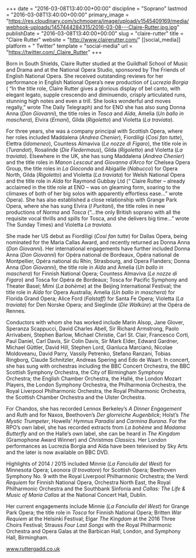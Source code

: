 +++
date = "2016-03-08T13:40:00+00:00"
discipline = "Soprano"
lastmod = "2016-03-08T13:40:00+00:00"
primary_image = "https://res.cloudinary.com/schmopera/image/upload/v1545409169/media/webhook-uploads/1457444284315/2016-03-08---Claire-Rutter.jpg.jpg"
publishDate = "2016-03-08T13:40:00+00:00"
slug = "claire-rutter"
title = "Claire Rutter"
website = "http://www.clairerutter.com/"
[[social_media]]
platform = " Twitter"
template = "social-media"
url = "https://twitter.com/_Claire_Rutter"
+++

Born in South Shields, Claire Rutter studied at the Guildhall School of Music and Drama and at the National Opera Studio, sponsored by The Friends of English National Opera. She received outstanding reviews for her performance in English National Opera’s new production of *Lucrezia Borgia* ( “In the title role, Claire Rutter gives a glorious display of bel canto, with elegant legato, supple crescendo and diminuendo, crisply articulated runs, stunning high notes and even a trill. She looks wonderful and moves regally,” wrote The Daily Telegraph) and for ENO she has also sung Donna Anna (*Don Giovanni*), the title roles in *Tosca* and *Aïda*, Amelia (*Un ballo in maschera*), Elvira (*Ernani*), Gilda (*Rigoletto*) and Violetta (*La traviata*).

For three years, she was a company principal with Scottish Opera, where her roles included Maddalena (*Andrea Chenier*), Fiordiligi (*Cosi fan tutte*), Elettra (*Idomeneo*), Countess Almaviva (*Le nozze di Figaro*), the title role in (*Turandot*), Rosalinde (*Die Fledermaus*), Gilda (*Rigoletto*) and Violetta (*La traviata*). Elsewhere in the UK, she has sung Maddalena (*Andrea Chenier*) and the title roles in *Manon Lescaut* and *Giovanna d’Arco* for Chelsea Opera Group, the title roles in *La Gioconda* and Abigaille (*Nabucco*) for Opera North, Gilda (*Rigoletto*) and Violetta (*La traviata*) for Welsh National Opera and the title role in *Aïda* for Raymond Gubbay Ltd (“ Claire Rutter – already acclaimed in the title role at ENO – was on gleaming form, soaring to the climaxes of both of her big solos with apparently effortless ease…” wrote Opera). She has also established a close relationship with Grange Park Opera, where she has sung Elvira (*I Puritani*), the title roles in new productions of *Norma* and *Tosca* (“…the only British soprano with all the requisite vocal thrills and spills for Tosca, and she delivers big time…” wrote The Sunday Times) and Violetta *La traviata*.

She made her US debut as Fiordiligi (*Cosi fan tutte*) for Dallas Opera, being nominated for the Maria Callas Award, and recently returned as Donna Anna (*Don Giovanni*). Her international engagements have further included Donna Anna (*Don Giovanni*) for Opéra national de Bordeaux, Opéra national de Montpellier, Opéra national du Rhin, Strasbourg, and Opera Flanders; Donna Anna (*Don Giovanni*), the title role in *Aïda* and Amelia (*Un ballo in maschera*) for Finnish National Opera; Countess Almaviva (*Le nozze di Figaro*) and Tosca for Opéra de Bordeaux; Tosca for Pacific Symphony and Theater Basel; Mimi (*La bohème*) at the Beijing International Festival; the title role in *Aïda* for Opera Australia; Amelia (*Un ballo in maschera*) for Florida Grand Opera; Alice Ford (*Falstaff*) for Santa Fe Opera; Violetta (*La traviata*) for Den Norske Opera; and Sieglinde (*Die Walküre*) at the Opéra de Rennes.

Conductors with whom she has worked include Marin Alsop, Jane Glover, Speranza Scappucci, David Charles Abell, Sir Richard Armstrong, Paolo Arrivabeni, Stephen Barlow, Michael Christie, Carl St. Clair, Francesco Corti, Paul Daniel, Carl Davis, Sir Colin Davis, Sir Mark Elder, Edward Gardner, Michael Güttler, David Hill, Stephen Lord, Gianluca Marcianó, Nicolae Moldoveanu, David Parry, Vassily Petrenko, Stefano Ranzani, Tobias Ringborg, Claude Schnitzler, Andreas Spering and Edo de Waart. In concert, she has sung with orchestras including the BBC Concert Orchestra, the BBC Scottish Symphony Orchestra, the City of Birmingham Symphony Orchestra; the English Chamber Orchestra, the Hallé, the London Mozart Players, the London Symphony Orchestra, the Philharmonia Orchestra, the Royal Liverpool Philharmonic Orchestra, the Royal Philharmonic Orchestra, the Scottish Chamber Orchestra and the Ulster Orchestra.

For Chandos, she has recorded Lennox Berkeley’s *A Dinner Engagement* and *Ruth* and for Naxos, Beethoven’s *Der glorreiche Augenblick*; Holst’s *The Mystic Trumpeter*, Howells’ *Hymnus Paradisi* and *Carmina Burana*. For the RPO’s own label, she has recorded extracts from *La bohème* and *Madama Butterfly* and on the Halle’s own label, she can be heard in *The Kingdom* (Gramophone Award Winner) and *Christmas Classics*. Her London performances as Lucrezia Borgia and Aïda have been televised by Sky Arts and the later is now available on BBC DVD.

Highlights of 2014 / 2015 included Minnie (*La Fanciulla del West*) for Minnesota Opera; Leonora (*Il trovatore*) for Scottish Opera; Beethoven Symphony No. 9 with the Royal Liverpool Philharmonic Orchestra; the Verdi *Requiem* for Finnish National Opera, Orchestra North East, the Royal Philharmonic Orchestra and the Southbank Sinfonia and *Callas: The Life & Music of Maria Callas* at the National Concert Hall, Dublin.

Her current engagements include Minnie (*La Fanciulla del West*) for Grange Park Opera; the title role in *Tosca* for Finnish National Opera; Britten *War Requiem* at the Helsinki Festival; Elgar *The Kingdom* at the 2016 Three Choirs Festival; Strauss *Four Last Songs* with the Royal Philharmonic Orchestra and Opera Galas at the Barbican Hall, London, and Symphony Hall, Birmingham.

www.ruttergadd.co.uk

